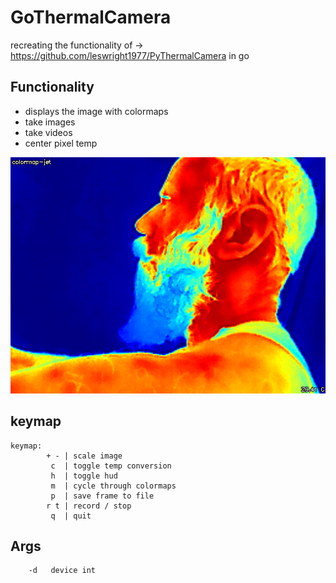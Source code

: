 # GoThermalCamera

recreating the functionality of -> https://github.com/leswright1977/PyThermalCamera in go

## Functionality

* displays the image with colormaps
* take images
* take videos
* center pixel temp

![capture](.git-assets/capture.png)

## keymap
```shell
keymap:
        + - | scale image
         c  | toggle temp conversion
         h  | toggle hud
         m  | cycle through colormaps
         p  | save frame to file
        r t | record / stop
         q  | quit
```

## Args
```shell
    -d   device int
```
